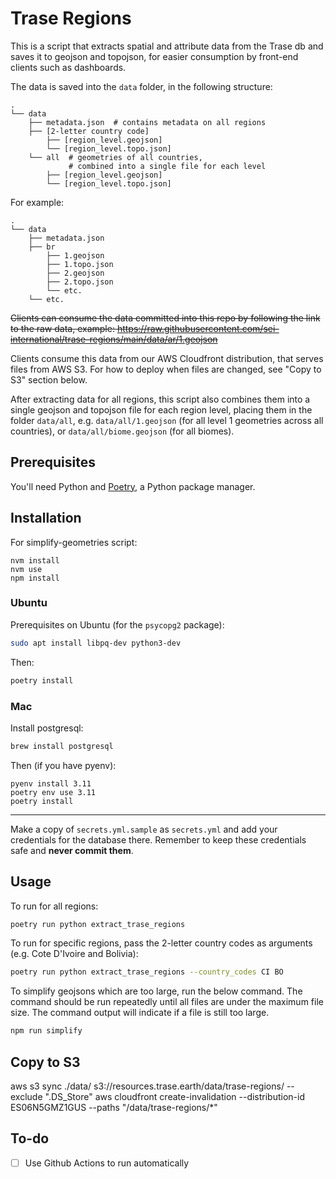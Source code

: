 # Trase Regions

This is a script that extracts spatial and attribute data from the Trase db and saves it to geojson and topojson, for easier consumption by front-end clients such as dashboards.

The data is saved into the `data` folder, in the following structure:

```
.
└── data
    ├── metadata.json  # contains metadata on all regions
    ├── [2-letter country code]
        ├── [region_level.geojson]
        └── [region_level.topo.json]
    └── all  # geometries of all countries,
             # combined into a single file for each level
        ├── [region_level.geojson]
        └── [region_level.topo.json]
```

For example:

```
.
└── data
    ├── metadata.json
    ├── br
        ├── 1.geojson
        ├── 1.topo.json
        ├── 2.geojson
        ├── 2.topo.json
        └── etc.
    └── etc.
```

~~Clients can consume the data committed into this repo by following the link to the raw data, example: https://raw.githubusercontent.com/sei-international/trase-regions/main/data/ar/1.geojson~~

Clients consume this data from our AWS Cloudfront distribution, that serves files from AWS S3. For how to deploy when files are changed, see "Copy to S3" section below.

After extracting data for all regions, this script also combines them into a single geojson and topojson file for each region level, placing them in the folder `data/all`, e.g. `data/all/1.geojson` (for all level 1 geometries across all countries), or `data/all/biome.geojson` (for all biomes).

## Prerequisites

You'll need Python and [Poetry](https://python-poetry.org/), a Python package manager.

## Installation

For simplify-geometries script:

```
nvm install
nvm use
npm install
```

### Ubuntu

Prerequisites on Ubuntu (for the `psycopg2` package):

```bash
sudo apt install libpq-dev python3-dev
```

Then:

```bash
poetry install
```

### Mac

Install postgresql:

```bash
brew install postgresql
```

Then (if you have pyenv):

```
pyenv install 3.11
poetry env use 3.11
poetry install
```

---

Make a copy of `secrets.yml.sample` as `secrets.yml` and add your credentials for the database there. Remember to keep these credentials safe and **never commit them**.

## Usage

To run for all regions:

```bash
poetry run python extract_trase_regions
```

To run for specific regions, pass the 2-letter country codes as arguments (e.g. Cote D'Ivoire and Bolivia):

```bash
poetry run python extract_trase_regions --country_codes CI BO
```

To simplify geojsons which are too large, run the below command.
The command should be run repeatedly until all files are under the maximum file size.
The command output will indicate if a file is still too large.

```bash
npm run simplify
```

## Copy to S3

aws s3 sync ./data/ s3://resources.trase.earth/data/trase-regions/ --exclude ".DS_Store"
aws cloudfront create-invalidation --distribution-id ES06N5GMZ1GUS --paths "/data/trase-regions/*"

## To-do

- [ ] Use Github Actions to run automatically
